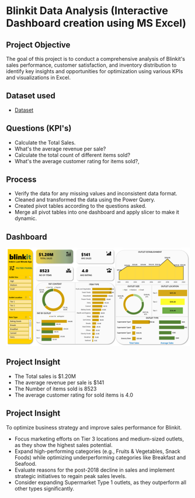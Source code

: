 # Blinkit Data Analysis (Interactive Dashboard creation using MS Excel)</br>

## Project Objective
The goal of this project is to conduct a comprehensive analysis of Blinkit's sales performance, customer satisfaction, and inventory distribution to identify key insights and opportunities for optimization using various KPIs and visualizations in Excel.

## Dataset used
- <a href="https://github.com/Pramodkumar-Analyst/Blinkit_Data_Analysis/blob/main/Blinkit%20Grocery%20Data.xlsx">Dataset</a>

## Questions (KPI's)
- Calculate the Total Sales.
- What's the average revenue per sale?
- Calculate the total count of different items sold?
- What's the average customer rating for items sold?,</br>

## Process
- Verify the data for any missing values and inconsistent data format.
- Cleaned and transformed the data using the Power Query.
- Created pivot tables according to the questions asked.
- Merge all pivot tables into one dashboard and apply slicer to make it dynamic.

## Dashboard

![Sales Report](https://github.com/Pramodkumar-Analyst/Blinkit_Data_Analysis/blob/main/Blinkit%20Dashboard.png)


## Project Insight
- The Total sales is $1.20M
- The average revenue per sale is $141
- The Number of items sold is 8523
- The average customer rating for sold items is 4.0

## Project Insight
To optimize business strategy and improve sales performance for Blinkit.
- Focus marketing efforts on Tier 3 locations and medium-sized outlets, as they show the highest sales potential.
- Expand high-performing categories (e.g., Fruits & Vegetables, Snack Foods) while optimizing underperforming categories like Breakfast and Seafood.
- Evaluate reasons for the post-2018 decline in sales and implement strategic initiatives to regain peak sales levels.
- Consider expanding Supermarket Type 1 outlets, as they outperform all other types significantly.
